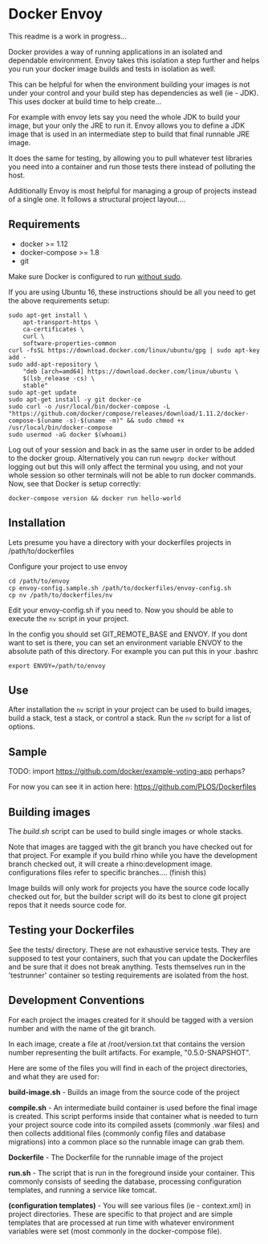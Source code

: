 Docker Envoy
============

This readme is a work in progress...


Docker provides a way of running applications in an isolated and dependable environment. Envoy takes this isolation a step further and helps you run your docker image builds and tests in isolation as well.

This can be helpful for when the environment building your images is not under your control and your build step has dependencies as well (ie - JDK). This uses docker at build time to help create...

For example with envoy lets say you need the whole JDK to build your image, but your only the JRE to run it. Envoy allows you to define a JDK image that is used in an intermediate step to build that final runnable JRE image.

It does the same for testing, by allowing you to pull whatever test libraries you need into a container and run those tests there instead of polluting the host.

Additionally Envoy is most helpful for managing a group of projects instead of a single one. It follows a structural project layout....

Requirements
------------
* docker >= 1.12
* docker-compose >= 1.8
* git

Make sure Docker is configured to run [without sudo](https://docs.docker.com/engine/installation/linux/ubuntulinux/#/create-a-docker-group).

If you are using Ubuntu 16, these instructions should be all you need to get the above requirements setup:

	sudo apt-get install \
		apt-transport-https \
		ca-certificates \
		curl \
		software-properties-common
	curl -fsSL https://download.docker.com/linux/ubuntu/gpg | sudo apt-key add -
	sudo add-apt-repository \
		"deb [arch=amd64] https://download.docker.com/linux/ubuntu \
		$(lsb_release -cs) \
		stable"
	sudo apt-get update
	sudo apt-get install -y git docker-ce
	sudo curl -o /usr/local/bin/docker-compose -L "https://github.com/docker/compose/releases/download/1.11.2/docker-compose-$(uname -s)-$(uname -m)" && sudo chmod +x /usr/local/bin/docker-compose
	sudo usermod -aG docker $(whoami)

Log out of your session and back in as the same user in order to be added to the docker group. Alternatively you can run `newgrp docker` without logging out but this will only affect the terminal you using, and not your whole session so other terminals will not be able to run docker commands. Now, see that Docker is setup correctly:

	docker-compose version && docker run hello-world

Installation
------------

Lets presume you have a directory with your dockerfiles projects in /path/to/dockerfiles

Configure your project to use envoy

    cd /path/to/envoy
    cp envoy-config.sample.sh /path/to/dockerfiles/envoy-config.sh
    cp nv /path/to/dockerfiles/nv

Edit your envoy-config.sh if you need to. Now you should be able to execute the `nv` script in your project.

In the config you should set GIT_REMOTE_BASE and ENVOY. If you dont want to set is there, you can set an environment variable ENVOY to the absolute path of this directory. For example you can put this in your .bashrc

    export ENVOY=/path/to/envoy


Use
---

After installation the `nv` script in your project can be used to build images, build a stack, test a stack, or control a stack. Run the `nv` script for a list of options.


Sample
------

TODO: import https://github.com/docker/example-voting-app perhaps?

For now you can see it in action here: https://github.com/PLOS/Dockerfiles


Building images
---------------

The _build.sh_ script can be used to build single images or whole stacks.

Note that images are tagged with the git branch you have checked out for that project. For example if you build rhino while you have the development branch checked out, it will create a rhino:development image. configurations files refer to specific branches.... (finish this)

Image builds will only work for projects you have the source code locally checked out for, but the builder script will do its best to clone git project repos that it needs source code for.


Testing your Dockerfiles
------------------------

See the tests/ directory. These are not exhaustive service tests. They are supposed to test your containers, such that you can update the Dockerfiles and be sure that it does not break anything. Tests themselves run in the 'testrunner' container so testing requirements are isolated from the host.


Development Conventions
-----------------------

For each project the images created for it should be tagged with a version number and with the name of the git branch.

In each image, create a file at /root/version.txt that contains the version number representing the built artifacts. For example, "0.5.0-SNAPSHOT".

Here are some of the files you will find in each of the project directories, and what they are used for:

__build-image.sh__ - Builds an image from the source code of the project

__compile.sh__ - An intermediate build container is used before the final image is created. This script performs inside that container what is needed to turn your project source code into its compiled assets (commonly .war files) and then collects additional files (commonly config files and database migrations) into a common place so the runnable image can grab them.

__Dockerfile__ - The Dockerfile for the runnable image of the project

__run.sh__ - The script that is run in the foreground inside your container. This commonly consists of seeding the database, processing configuration templates, and running a service like tomcat.

__(configuration templates)__ - You will see various files (ie - context.xml) in project directories. These are specific to that project and are simple templates that are processed at run time with whatever environment variables were set (most commonly in the docker-compose file).
